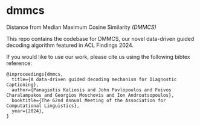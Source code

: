 # dmmcs
Distance from Median Maximum Cosine Similarity *(DMMCS)*

This repo contains the codebase for DMMCS, our novel data-driven guided decoding algorithm featured in ACL Findings 2024.

If you would like to use our work, please cite us using the following bibtex reference:

```
@inproceedings{dmmcs,
  title={A data-driven guided decoding mechanism for Diagnostic Captioning},
  author={Panagiotis Kaliosis and John Pavlopoulos and Foivos Charalampakos and Georgios Moschovis and Ion Androutsopoulos},
  booktitle={The 62nd Annual Meeting of the Association for Computational Linguistics},
  year={2024},
}
```
